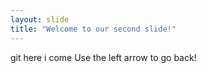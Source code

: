 ```yaml
---
layout: slide
title: "Welcome to our second slide!"
---
```

git here i come
Use the left arrow to go back!
